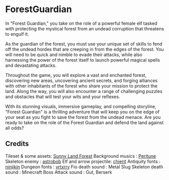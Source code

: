 # ForestGuardian

In "Forest Guardian," you take on the role of a powerful female elf tasked with protecting the mystical forest from an undead corruption that threatens to engulf it.

As the guardian of the forest, you must use your unique set of skills to fend off the undead hordes that are creeping in from the edges of the forest. You will need to be quick and nimble to evade their attacks, while also harnessing the power of the forest itself to launch powerful magical spells and devastating attacks.

Throughout the game, you will explore a vast and enchanted forest, discovering new areas, uncovering ancient secrets, and forging alliances with other inhabitants of the forest who share your mission to protect the land. Along the way, you will also encounter a range of challenging puzzles and obstacles that will test your wits and your reflexes.

With its stunning visuals, immersive gameplay, and compelling storyline, "Forest Guardian" is a thrilling adventure that will keep you on the edge of your seat as you fight to save the forest from the undead menace. Are you ready to take on the role of the Forest Guardian and defend the land against all odds?

## Credits
Tileset & some assets: [Sunny Land Forest](https://assetstore.unity.com/packages/2d/characters/sunny-land-forest-108124)
Background musics : [Peritune](https://peritune.com/) 
Skeleton enemy : [astrobob](https://astrobob.itch.io/animated-pixel-art-skeleton?download)
Elf and arrow projectile: [chierit](https://chierit.itch.io/elementals-leaf-ranger)
Antiquity fonts : [ninjikin](https://ninjikin.itch.io/font-antiquity-script?download)
Dungeon fonts : [vrtxrry](https://vrtxrry.itch.io/dungeonfont)
Fio death sound : Metal Slug
Skeleton death sound : Minecraft
Boss Attack sound : Gut, Berserk
